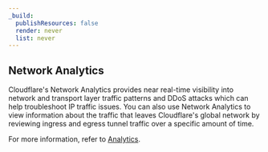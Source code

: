 ```yaml
---
_build:
  publishResources: false
  render: never
  list: never
---
```


## Network Analytics

Cloudflare's Network Analytics provides near real-time visibility into network and transport layer traffic patterns and DDoS attacks which can help troubleshoot IP traffic issues. You can also use Network Analytics to view information about the traffic that leaves Cloudflare's global network by reviewing ingress and egress tunnel traffic over a specific amount of time.

For more information, refer to [Analytics](/magic-transit/analytics/).